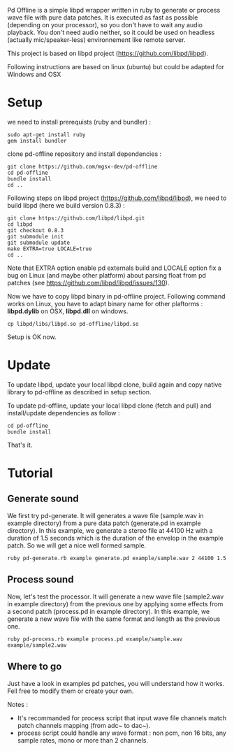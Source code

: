 
Pd Offline is a simple libpd wrapper written in ruby to generate or process wave file with pure data patches. It is executed as fast as possible (depending on your processor), so you don't have to wait any audio playback. You don't need audio neither, so it could be used on headless (actually mic/speaker-less) environnement like remote server.

This project is based on libpd project (https://github.com/libpd/libpd).

Following instructions are based on linux (ubuntu) but could be adapted for Windows and OSX

# Setup

we need to install prerequists (ruby and bundler) :

```
sudo apt-get install ruby
gem install bundler
```

clone pd-offline repository and install dependencies : 

```
git clone https://github.com/mgsx-dev/pd-offline
cd pd-offline
bundle install
cd ..
```

Following steps on libpd project (https://github.com/libpd/libpd), we need to build libpd (here we build version 0.8.3) :

```
git clone https://github.com/libpd/libpd.git
cd libpd
git checkout 0.8.3
git submodule init
git submodule update
make EXTRA=true LOCALE=true
cd ..
```

Note that EXTRA option enable pd externals build and LOCALE option fix a bug on Linux (and maybe other platform) about
parsing float from pd patches (see https://github.com/libpd/libpd/issues/130).

Now we have to copy libpd binary in pd-offline project. Following command works on Linux, you have to adapt binary name for other plaftorms : **libpd.dylib** on OSX, **libpd.dll** on windows.

```
cp libpd/libs/libpd.so pd-offline/libpd.so
```

Setup is OK now.

# Update

To update libpd, update your local libpd clone, build again and copy native library to pd-offline as described
in setup section.

To update pd-offline, update your local libpd clone (fetch and pull) and install/update dependencies as follow :

```
cd pd-offline
bundle install
```

That's it.

# Tutorial

## Generate sound

We first try pd-generate. It will generates a wave file (sample.wav in example directory) from a pure data patch (generate.pd in example directory). In this example, we generate a stereo file at 44100 Hz with a duration of 1.5 seconds which is the duration of the envelop in the example patch. So we will get a nice well formed sample.

```
ruby pd-generate.rb example generate.pd example/sample.wav 2 44100 1.5
```

## Process sound

Now, let's test the processor. It will generate a new wave file (sample2.wav in example directory) from the previous one by applying some effects from a second patch (process.pd in example directory). In this example, we generate a new wave file with the same format and length as the previous one.

```
ruby pd-process.rb example process.pd example/sample.wav example/sample2.wav
``` 

## Where to go

Just have a look in examples pd patches, you will understand how it works. Fell free to modify them or create your own.

Notes : 
* It's recommanded for process script that input wave file channels match patch channels mapping (from adc~ to dac~).
* process script could handle any wave format : non pcm, non 16 bits, any sample rates, mono or more than 2 channels.
